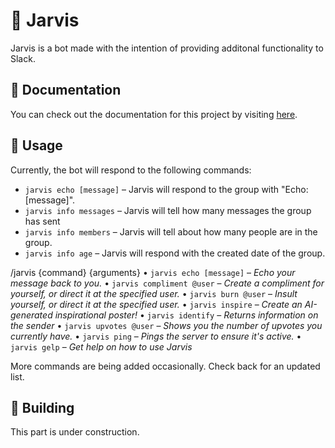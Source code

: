 # 🎩 Jarvis
Jarvis is a bot made with the intention of providing additonal functionality to Slack. 

## 📖 Documentation

You can check out the documentation for this project by visiting [here](http://schrismart.in/jarvis-slack).

## 📱 Usage

Currently, the bot will respond to the following commands: 

* `jarvis echo [message]` – Jarvis will respond to the group with "Echo: [message]".
* `jarvis info messages` – Jarvis will tell how many messages the group has sent
* `jarvis info members` – Jarvis will tell about how many people are in the group.
* `jarvis info age` – Jarvis will respond with the created date of the group.

/jarvis {command} {arguments}
   • `jarvis echo [message]` – _Echo your message back to you._
   • `jarvis compliment @user` –  _Create a compliment for yourself, or direct it at the specified user._
   • `jarvis burn @user` –  _Insult yourself, or direct it at the specified user._
   • `jarvis inspire` –  _Create an AI-generated inspirational poster!_
   • `jarvis identify` –  _Returns information on the sender_
   • `jarvis upvotes @user` –  _Shows you the number of upvotes you currently have._
   • `jarvis ping` –  _Pings the server to ensure it's active._
   • `jarvis gelp` –  _Get help on how to use Jarvis_

More commands are being added occasionally. Check back for an updated list. 

## 🔧 Building

This part is under construction.
